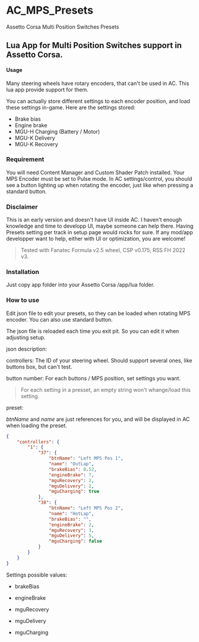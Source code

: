 # AC_MPS_Presets
Assetto Corsa Multi Position Switches Presets

## Lua App for Multi Position Switches support in Assetto Corsa.

#### Usage

Many steering wheels have rotary encoders, that can't be used in AC. This lua app provide support for them.

You can actually store different settings to each encoder position, and load these settings in-game. Here are the settings stored:

- Brake bias  
- Engine brake  
- MGU-H Charging (Battery / Motor)  
- MGU-K Delivery  
- MGU-K Recovery

### Requirement

You will need Content Manager and Custom Shader Patch installed.
Your MPS Encoder must be set to Pulse mode. In AC settings/control, you should see a button lighting up when rotating the encoder, just like when pressing a standard button.

### Disclaimer

This is an early version and doesn't have UI inside AC. I haven't enough knowledge and time to developp UI, maybe someone can help there. Having Presets setting per track in setup page would rocks for sure. If any mod/app developper want to help, either with UI or optimization, you are welcome!

> Tested with Fanatec Formula v2.5 wheel, CSP v0.175, RSS FH 2022 v3.

### Installation

Just copy app folder into your Assetto Corsa /app/lua folder.

### How to use

Edit json file to edit your presets, so they can be loaded when rotating MPS encoder. You can also use standard button.

The json file is reloaded each time you exit pit. So you can edit it when adjusting setup.

json description:

controllers: The ID of your steering wheel. Should support several ones, like buttons box, but can't test.

button number: For each buttons / MPS position, set settings you want.

> For each setting in a presset, an empty string won't whange/load this setting.

preset:

*btnName* and *name* are just references for you, and will be displayed in AC when loading the preset.


```json
{
	"controllers": {
		"1": {
			"37": {
				"btnName": "Left MPS Pos 1",
				"name": "OutLap",
				"brakeBias": 0.52,
				"engineBrake": 7,
				"mguRecovery": 2,
				"mguDelivery": 2,
				"mguCharging": true
			},
			"38": {
				"btnName": "Left MPS Pos 2",
				"name": "HotLap",
				"brakeBias": "",
				"engineBrake": 2,
				"mguRecovery": 3,
				"mguDelivery": 5,
				"mguCharging": false
			}
		}
	}
}
```

Settings possible values:

- brakeBias 

- engineBrake

- mguRecovery

- mguDelivery

- mguCharging
